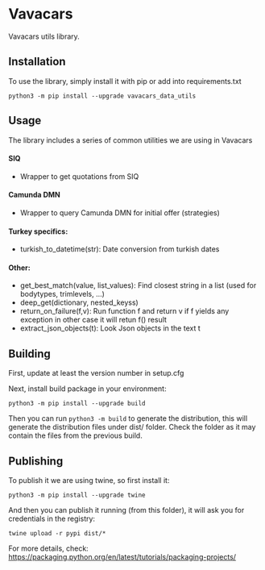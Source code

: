 # Vavacars

Vavacars utils library.


## Installation

To use the library, simply install it with pip or add into requirements.txt

```
python3 -m pip install --upgrade vavacars_data_utils
```

## Usage

The library includes a series of common utilities we are using in Vavacars

#### SIQ
- Wrapper to get quotations from SIQ

#### Camunda DMN
- Wrapper to query Camunda DMN for initial offer (strategies)


#### Turkey specifics:
- turkish_to_datetime(str): Date conversion from turkish dates


#### Other:
- get_best_match(value, list_values): Find closest string in a list (used for bodytypes, trimlevels, ...)
- deep_get(dictionary, nested_keyss)
- return_on_failure(f,v): Run function f and return v if f yields any exception in other case it will retun f() result
- extract_json_objects(t): Look Json objects in the text t


## Building

First, update at least the version number in setup.cfg

Next, install build package in your environment:

```
python3 -m pip install --upgrade build
```

Then you can run `python3 -m build` to generate the distribution, this will generate the distribution files under dist/ folder. Check the folder as it may contain the files from the previous build.


## Publishing

To publish it we are using twine, so first install it:

```
python3 -m pip install --upgrade twine
```

And then you can publish it running (from this folder), it will ask you for credentials in the registry:

```
twine upload -r pypi dist/*
```

For more details, check:
https://packaging.python.org/en/latest/tutorials/packaging-projects/
